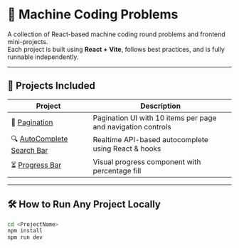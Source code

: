 # 🚀 Machine Coding Problems

A collection of React-based machine coding round problems and frontend mini-projects.  
Each project is built using **React + Vite**, follows best practices, and is fully runnable independently.

---

## 📂 Projects Included

| Project                   | Description                                                |
|---------------------------|------------------------------------------------------------|
| 🔢 [Pagination](./Pagination)             | Pagination UI with 10 items per page and navigation controls |
| 🔍 [AutoComplete Search Bar](./AutoCompleteSearchBar) | Realtime API-based autocomplete using React & hooks         |
| ⏳ [Progress Bar](./ProgressBar) | Visual progress component with percentage fill             |

---

## 🛠 How to Run Any Project Locally

```bash
cd <ProjectName>
npm install
npm run dev
